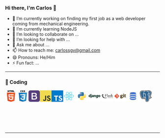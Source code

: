 ### Hi there, I'm Carlos 👋

- 🔭 I’m currently working on finding my first job as a web developer coming from mechanical engineering.
- 🌱 I’m currently learning NodeJS
- 👯 I’m looking to collaborate on ...
- 🤔 I’m looking for help with ...
- 💬 Ask me about ...
- 📫 How to reach me: [carlossgv@gmail.com][email]
- 😄 Pronouns: He/Him
- ⚡ Fun fact: ...

---

### :rocket: Coding

<img alt="html" align="left" width="7.5%" src=https://raw.githubusercontent.com/github/explore/80688e429a7d4ef2fca1e82350fe8e3517d3494d/topics/html/html.png />

<img alt="css" align="left" width="7.5%" src=https://raw.githubusercontent.com/github/explore/80688e429a7d4ef2fca1e82350fe8e3517d3494d/topics/css/css.png />

<img alt="bootstrap" align="left" width="7.5%" src=https://raw.githubusercontent.com/github/explore/80688e429a7d4ef2fca1e82350fe8e3517d3494d/topics/bootstrap/bootstrap.png />

<img alt="javascript" align="left" width="7.5%" src=https://raw.githubusercontent.com/github/explore/80688e429a7d4ef2fca1e82350fe8e3517d3494d/topics/javascript/javascript.png />

<img alt="typescript" align="left" width="7.5%" src=https://raw.githubusercontent.com/github/explore/80688e429a7d4ef2fca1e82350fe8e3517d3494d/topics/typescript/typescript.png />

<img alt="react" width="7.5%" src=https://raw.githubusercontent.com/github/explore/80688e429a7d4ef2fca1e82350fe8e3517d3494d/topics/react/react.png />

<img alt="python" width="7.5%" src=https://raw.githubusercontent.com/github/explore/80688e429a7d4ef2fca1e82350fe8e3517d3494d/topics/python/python.png />

<img alt="django" width="7.5%" src=https://raw.githubusercontent.com/github/explore/80688e429a7d4ef2fca1e82350fe8e3517d3494d/topics/django/django.png />

<img alt="flask" width="7.5%" src=https://raw.githubusercontent.com/github/explore/80688e429a7d4ef2fca1e82350fe8e3517d3494d/topics/flask/flask.png />

<img alt="git" width="7.5%" src=https://raw.githubusercontent.com/github/explore/80688e429a7d4ef2fca1e82350fe8e3517d3494d/topics/git/git.png />

<img alt="sql" width="7.5%" src=https://raw.githubusercontent.com/github/explore/80688e429a7d4ef2fca1e82350fe8e3517d3494d/topics/sql/sql.png />

<img alt="postgresql" width="7.5%" src=https://raw.githubusercontent.com/github/explore/80688e429a7d4ef2fca1e82350fe8e3517d3494d/topics/postgresql/postgresql.png />

## <br></br>

---

[email]: mailto:carlossgv@gmail.com
